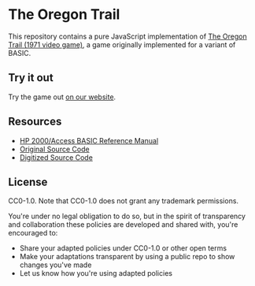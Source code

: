 # The Oregon Trail

This repository contains a pure JavaScript implementation of [The Oregon Trail (1971 video game)](<https://en.wikipedia.org/wiki/The_Oregon_Trail_(1971_video_game)>), a game originally implemented for a variant of BASIC.

## Try it out

Try the game out [on our website](https://chrismiceli.github.io/TheOregonTrail/index.html).

## Resources

- [HP 2000/Access BASIC Reference Manual](./22687-90001_AccessBasic9-75.pdf)
- [Original Source Code](https://archive.org/stream/creativecomputing-1978-05/Creative_Computing_v04_n03_1978_May-June#page/n139/mode/2up)
- [Digitized Source Code](./oregon1975.bas)

## License

CC0-1.0. Note that CC0-1.0 does not grant any trademark permissions.

You're under no legal obligation to do so, but in the spirit of transparency and collaboration these policies are developed and shared with, you're encouraged to:

- Share your adapted policies under CC0-1.0 or other open terms
- Make your adaptations transparent by using a public repo to show changes you've made
- Let us know how you're using adapted policies
